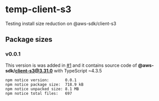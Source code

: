 # temp-client-s3

Testing install size reduction on @aws-sdk/client-s3

## Package sizes

### v0.0.1

This version is was added in [#1](https://github.com/trivikr/temp-client-s3/pull/1)
and it contains source code of **@aws-sdk/client-s3@3.31.0** with TypeScript ~4.3.5

```console
npm notice version:       0.0.1
npm notice package size:  718.9 kB
npm notice unpacked size: 8.1 MB
npm notice total files:   697
```
